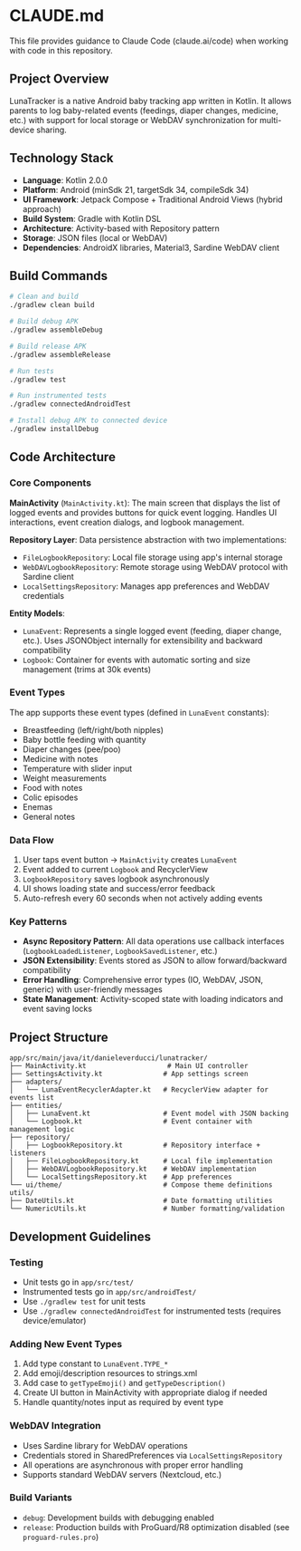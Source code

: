 # CLAUDE.md

This file provides guidance to Claude Code (claude.ai/code) when working with code in this repository.

## Project Overview

LunaTracker is a native Android baby tracking app written in Kotlin. It allows parents to log baby-related events (feedings, diaper changes, medicine, etc.) with support for local storage or WebDAV synchronization for multi-device sharing.

## Technology Stack

- **Language**: Kotlin 2.0.0
- **Platform**: Android (minSdk 21, targetSdk 34, compileSdk 34)
- **UI Framework**: Jetpack Compose + Traditional Android Views (hybrid approach)
- **Build System**: Gradle with Kotlin DSL
- **Architecture**: Activity-based with Repository pattern
- **Storage**: JSON files (local or WebDAV)
- **Dependencies**: AndroidX libraries, Material3, Sardine WebDAV client

## Build Commands

```bash
# Clean and build
./gradlew clean build

# Build debug APK
./gradlew assembleDebug

# Build release APK
./gradlew assembleRelease

# Run tests
./gradlew test

# Run instrumented tests
./gradlew connectedAndroidTest

# Install debug APK to connected device
./gradlew installDebug
```

## Code Architecture

### Core Components

**MainActivity** (`MainActivity.kt`): The main screen that displays the list of logged events and provides buttons for quick event logging. Handles UI interactions, event creation dialogs, and logbook management.

**Repository Layer**: Data persistence abstraction with two implementations:
- `FileLogbookRepository`: Local file storage using app's internal storage
- `WebDAVLogbookRepository`: Remote storage using WebDAV protocol with Sardine client
- `LocalSettingsRepository`: Manages app preferences and WebDAV credentials

**Entity Models**:
- `LunaEvent`: Represents a single logged event (feeding, diaper change, etc.). Uses JSONObject internally for extensibility and backward compatibility
- `Logbook`: Container for events with automatic sorting and size management (trims at 30k events)

### Event Types

The app supports these event types (defined in `LunaEvent` constants):
- Breastfeeding (left/right/both nipples)
- Baby bottle feeding with quantity
- Diaper changes (pee/poo)
- Medicine with notes
- Temperature with slider input
- Weight measurements
- Food with notes
- Colic episodes
- Enemas
- General notes

### Data Flow

1. User taps event button → `MainActivity` creates `LunaEvent`
2. Event added to current `Logbook` and RecyclerView
3. `LogbookRepository` saves logbook asynchronously
4. UI shows loading state and success/error feedback
5. Auto-refresh every 60 seconds when not actively adding events

### Key Patterns

- **Async Repository Pattern**: All data operations use callback interfaces (`LogbookLoadedListener`, `LogbookSavedListener`, etc.)
- **JSON Extensibility**: Events stored as JSON to allow forward/backward compatibility
- **Error Handling**: Comprehensive error types (IO, WebDAV, JSON, generic) with user-friendly messages
- **State Management**: Activity-scoped state with loading indicators and event saving locks

## Project Structure

```
app/src/main/java/it/danieleverducci/lunatracker/
├── MainActivity.kt                    # Main UI controller
├── SettingsActivity.kt               # App settings screen
├── adapters/
│   └── LunaEventRecyclerAdapter.kt   # RecyclerView adapter for events list
├── entities/
│   ├── LunaEvent.kt                  # Event model with JSON backing
│   └── Logbook.kt                    # Event container with management logic
├── repository/
│   ├── LogbookRepository.kt          # Repository interface + listeners
│   ├── FileLogbookRepository.kt      # Local file implementation
│   ├── WebDAVLogbookRepository.kt    # WebDAV implementation
│   └── LocalSettingsRepository.kt    # App preferences
└── ui/theme/                         # Compose theme definitions
utils/
├── DateUtils.kt                      # Date formatting utilities
└── NumericUtils.kt                   # Number formatting/validation
```

## Development Guidelines

### Testing
- Unit tests go in `app/src/test/`
- Instrumented tests go in `app/src/androidTest/`
- Use `./gradlew test` for unit tests
- Use `./gradlew connectedAndroidTest` for instrumented tests (requires device/emulator)

### Adding New Event Types
1. Add type constant to `LunaEvent.TYPE_*`
2. Add emoji/description resources to strings.xml
3. Add case to `getTypeEmoji()` and `getTypeDescription()`
4. Create UI button in MainActivity with appropriate dialog if needed
5. Handle quantity/notes input as required by event type

### WebDAV Integration
- Uses Sardine library for WebDAV operations
- Credentials stored in SharedPreferences via `LocalSettingsRepository`
- All operations are asynchronous with proper error handling
- Supports standard WebDAV servers (Nextcloud, etc.)

### Build Variants
- `debug`: Development builds with debugging enabled
- `release`: Production builds with ProGuard/R8 optimization disabled (see `proguard-rules.pro`)